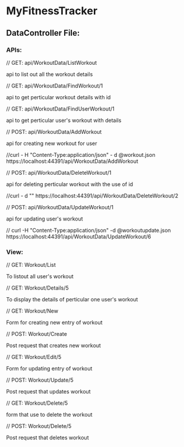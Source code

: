 # MyFitnessTracker



## DataController File:
### APIs:
// GET: api/WorkoutData/ListWorkout 

api to list out all the workout details

// GET: api/WorkoutData/FindWorkout/1

api to get perticular workout details with id

// GET: api/WorkoutData/FindUserWorkout/1

api to get perticular user's workout with details

// POST: api/WorkoutData/AddWorkout

api for creating new workout for user

//curl - H "Content-Type:application/json" - d @workout.json https://localhost:44391/api/WorkoutData/AddWorkout
           

// POST: api/WorkoutData/DeleteWorkout/1

api for deleting perticular workout with the use of id

//curl - d "" https://localhost:44391/api/WorkoutData/DeleteWorkout/2
 

// POST: api/WorkoutData/UpdateWorkout/1

api for updating user's workout

// curl -H "Content-Type:application/json" -d @workoutupdate.json https://localhost:44391/api/WorkoutData/UpdateWorkout/6


### View:
// GET: Workout/List

To listout all  user's workout
 
// GET: Workout/Details/5

To display the details of perticular one user's workout

// GET: Workout/New

Form for creating new entry of workout

// POST: Workout/Create

Post request that creates new workout

// GET: Workout/Edit/5

Form for updating entry of workout

// POST: Workout/Update/5

Post request that updates workout

// GET: Workout/Delete/5

form that use to delete the workout

 // POST: Workout/Delete/5
 
 Post request that deletes workout
